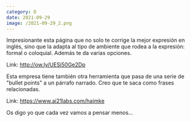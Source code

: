```yaml
--- 
category: D 
date: 2021-09-29 
image: /2021-09-29_2.png 
--- 
```


Impresionante esta página que no solo te corrige la mejor expresión en inglés, sino que la adapta al tipo de ambiente que rodea a la expresión: formal o coloquial. Además te da varias opciones. 

Link: http://ow.ly/UESi50Ge2Dp

Esta empresa tiene también otra herramienta que pasa de una serie de "bullet points" a un párrafo narrado. Creo que te saca como frases relacionadas. 

Link: https://www.ai21labs.com/haimke

Os digo yo que cada vez vamos a pensar menos...